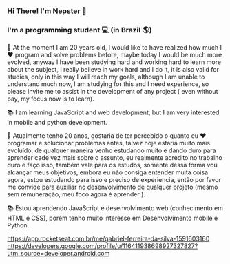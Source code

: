 ### Hi There! I'm Nepster 👋 

### I'm a programming student  💻 (in Brazil 🌎)

<p> 👤 At the moment I am 20 years old, I would like to have realized how much I ❤️ program and solve problems before, maybe today I would be much more evolved, anyway I have been studying hard and working hard to learn more about the subject, I really believe in work hard and I do it, it is also valid for studies, only in this way I will reach my goals, although I am unable to understand much now, I am studying for this and I need experience, so please invite me to assist in the development of any project ( even without pay, my focus now is to learn).</p>

📚 I am learning JavaScript and web development, but I am very interested in mobile and python development.

👤 Atualmente tenho 20 anos, gostaria de ter percebido o quanto eu ❤️ programar e solucionar problemas antes, talvez hoje estaria muito mais evoluído, de qualquer maneira venho estudando muito e dando duro para aprender cade vez mais sobre o assunto, eu realmente acredito no trabalho duro e faço isso, também vale para os estudos, somente dessa forma vou alcançar meus objetivos, embora eu não consiga entender muita coisa agora, estou estudando para isso e preciso de experiencia, então por favor me convide para auxiliar no desenvolvimento de qualquer  projeto (mesmo sem remuneração, meu foco agora é aprender ).

📚 Estou aprendendo JavaScript e desenvolvimento web (conhecimento em HTML e CSS), porém tenho muito interesse em Desenvolvimento mobile e Python.

https://app.rocketseat.com.br/me/gabriel-ferreira-da-silva-1591603160
https://developers.google.com/profile/u/116411938698927327827?utm_source=developer.android.com
